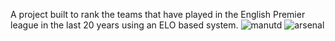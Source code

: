 A project built to rank the teams that have played in the English Premier league in the last 20 years using an ELO based system.
![manutd](https://user-images.githubusercontent.com/94123711/188881110-86c679db-7dc3-432c-b5e2-0288e6cdf40d.png)
![arsenal](https://user-images.githubusercontent.com/94123711/188881142-a251c652-c282-41c9-a615-9367b1bfee86.png)
